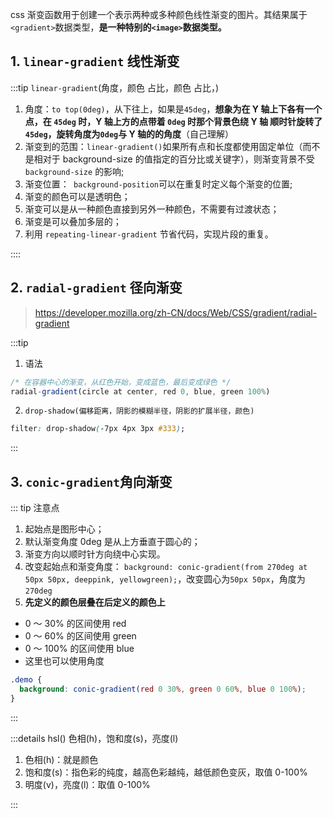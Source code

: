 <script setup>
  import LinearGradient from './components/LinearGradient.vue'
  import RadialGradient from './components/RadialGradient.vue'
  import ConicGradient from './components/ConicGradient.vue'
</script>

css 渐变函数用于创建一个表示两种或多种颜色线性渐变的图片。其结果属于`<gradient>`数据类型，**是一种特别的`<image>`数据类型。**

## 1. `linear-gradient` 线性渐变

:::tip `linear-gradient`(角度，颜色 占比，颜色 占比，)

1. 角度：`to top(0deg)`，从下往上，如果是`45deg`，**想象为在 Y 轴上下各有一个点，在 `45deg` 时，Y 轴上方的点带着 `0deg` 时那个背景色绕 Y 轴 顺时针旋转了 `45deg`，旋转角度为`0deg`与 Y 轴的的角度**（自己理解）
2. 渐变到的范围：`linear-gradient()`如果所有点和长度都使用固定单位（而不是相对于 background-size 的值指定的百分比或关键字），则渐变背景不受 `background-size` 的影响;
3. 渐变位置：` background-position`可以在重复时定义每个渐变的位置;
4. 渐变的颜色可以是透明色；
5. 渐变可以是从一种颜色直接到另外一种颜色，不需要有过渡状态；
6. 渐变是可以叠加多层的；
7. 利用 `repeating-linear-gradient` 节省代码，实现片段的重复。

::::

<LinearGradient/>

## 2. `radial-gradient` 径向渐变

> https://developer.mozilla.org/zh-CN/docs/Web/CSS/gradient/radial-gradient

:::tip

1. 语法

```js
/* 在容器中心的渐变，从红色开始，变成蓝色，最后变成绿色 */
radial-gradient(circle at center, red 0, blue, green 100%)
```

2. `drop-shadow(偏移距离，阴影的模糊半径，阴影的扩展半径，颜色)`

```css
filter: drop-shadow(-7px 4px 3px #333);
```

:::

<RadialGradient/>

## 3. `conic-gradient`角向渐变

::: tip 注意点

1. 起始点是图形中心；
2. 默认渐变角度 0deg 是从上方垂直于圆心的；
3. 渐变方向以顺时针方向绕中心实现。
4. 改变起始点和渐变角度： `background: conic-gradient(from 270deg at 50px 50px, deeppink, yellowgreen);`，改变圆心为`50px 50px`，角度为 `270deg`
5. **先定义的颜色层叠在后定义的颜色上**

- 0 ～ 30% 的区间使用 red
- 0 ～ 60% 的区间使用 green
- 0 ～ 100% 的区间使用 blue
- 这里也可以使用角度

```css
.demo {
  background: conic-gradient(red 0 30%, green 0 60%, blue 0 100%);
}
```

:::

:::details hsl() 色相(h)，饱和度(s)，亮度(l)

1. 色相(h)：就是颜色
2. 饱和度(s)：指色彩的纯度，越高色彩越纯，越低颜色变灰，取值 0-100%
3. 明度(v)，亮度(l)：取值 0-100%

:::

<ConicGradient/>
